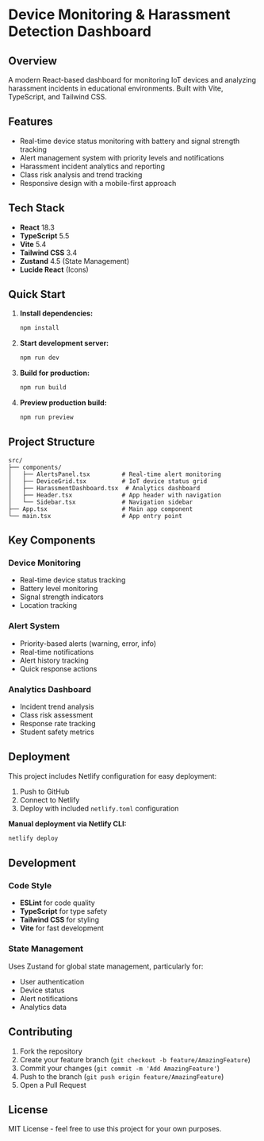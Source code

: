 # Device Monitoring & Harassment Detection Dashboard

## Overview
A modern React-based dashboard for monitoring IoT devices and analyzing harassment incidents in educational environments. Built with Vite, TypeScript, and Tailwind CSS.

## Features
- Real-time device status monitoring with battery and signal strength tracking
- Alert management system with priority levels and notifications
- Harassment incident analytics and reporting
- Class risk analysis and trend tracking
- Responsive design with a mobile-first approach

## Tech Stack
- **React** 18.3
- **TypeScript** 5.5
- **Vite** 5.4
- **Tailwind CSS** 3.4
- **Zustand** 4.5 (State Management)
- **Lucide React** (Icons)

## Quick Start

1. **Install dependencies:**
   ```bash
   npm install
   ```

2. **Start development server:**
   ```bash
   npm run dev
   ```

3. **Build for production:**
   ```bash
   npm run build
   ```

4. **Preview production build:**
   ```bash
   npm run preview
   ```

## Project Structure

```
src/
├── components/
│   ├── AlertsPanel.tsx         # Real-time alert monitoring
│   ├── DeviceGrid.tsx          # IoT device status grid
│   ├── HarassmentDashboard.tsx  # Analytics dashboard
│   ├── Header.tsx              # App header with navigation
│   └── Sidebar.tsx             # Navigation sidebar
├── App.tsx                     # Main app component
└── main.tsx                    # App entry point
```

## Key Components

### Device Monitoring
- Real-time device status tracking
- Battery level monitoring
- Signal strength indicators
- Location tracking

### Alert System
- Priority-based alerts (warning, error, info)
- Real-time notifications
- Alert history tracking
- Quick response actions

### Analytics Dashboard
- Incident trend analysis
- Class risk assessment
- Response rate tracking
- Student safety metrics

## Deployment

This project includes Netlify configuration for easy deployment:

1. Push to GitHub
2. Connect to Netlify
3. Deploy with included `netlify.toml` configuration

**Manual deployment via Netlify CLI:**
   ```bash
   netlify deploy
   ```

## Development

### Code Style
- **ESLint** for code quality
- **TypeScript** for type safety
- **Tailwind CSS** for styling
- **Vite** for fast development

### State Management
Uses Zustand for global state management, particularly for:
- User authentication
- Device status
- Alert notifications
- Analytics data

## Contributing

1. Fork the repository
2. Create your feature branch (`git checkout -b feature/AmazingFeature`)
3. Commit your changes (`git commit -m 'Add AmazingFeature'`)
4. Push to the branch (`git push origin feature/AmazingFeature`)
5. Open a Pull Request

## License

MIT License - feel free to use this project for your own purposes.
